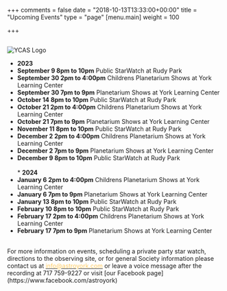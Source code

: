 +++
comments = false
date = "2018-10-13T13:33:00+00:00"
title = "Upcoming Events"
type = "page"
[menu.main]
weight = 100

+++

## 
![YCAS Logo](../img/YCAS2018b.jpg "York County Astronomical Society")
* **2023**<br>
* **September 9 8pm to 10pm** Public StarWatch at Rudy Park<br>
* **September 30 2pm to 4:00pm** Childrens Planetarium Shows at York Learning Center<br>
* **September 30 7pm to 9pm** Planetarium Shows at York Learning Center<br>
* **October 14 8pm to 10pm** Public StarWatch at Rudy Park<br>
* **October 21 2pm to 4:00pm** Childrens Planetarium Shows at York Learning Center<br>
* **October 21 7pm to 9pm** Planetarium Shows at York Learning Center<br>
* **November 11 8pm to 10pm** Public StarWatch at Rudy Park<br>
* **December 2 2pm to 4:00pm** Childrens Planetarium Shows at York Learning Center<br>
* **December 2 7pm to 9pm** Planetarium Shows at York Learning Center<br>
* **December 9 8pm to 10pm** Public StarWatch at Rudy Park<br>
<br>* **2024**<br>
* **January 6 2pm to 4:00pm** Childrens Planetarium Shows at York Learning Center<br>
* **January 6 7pm to 9pm** Planetarium Shows at York Learning Center<br>
* **January 13 8pm to 10pm** Public StarWatch at Rudy Park<br>
* **February 10 8pm to 10pm** Public StarWatch at Rudy Park<br>
* **February 17 2pm to 4:00pm** Childrens Planetarium Shows at York Learning Center<br>
* **February 17 7pm to 9pm** Planetarium Shows at York Learning Center<br>
<br>
For more information on events, scheduling a private party star watch, directions to the observing site, or for general Society information please contact us at <a href="mailto:info@astroyork.com"><font color="#FFCC66">info@astroyork.com</font></a> or leave a voice message after the recording at 717 759-9227 or visit [our Facebook page](https://www.facebook.com/astroyork)

